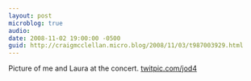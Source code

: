 ```yaml
---
layout: post
microblog: true
audio: 
date: 2008-11-02 19:00:00 -0500
guid: http://craigmcclellan.micro.blog/2008/11/03/t987003929.html
---
```

Picture of me and Laura at the concert. 
[twitpic.com/jod4](http://twitpic.com/jod4)
